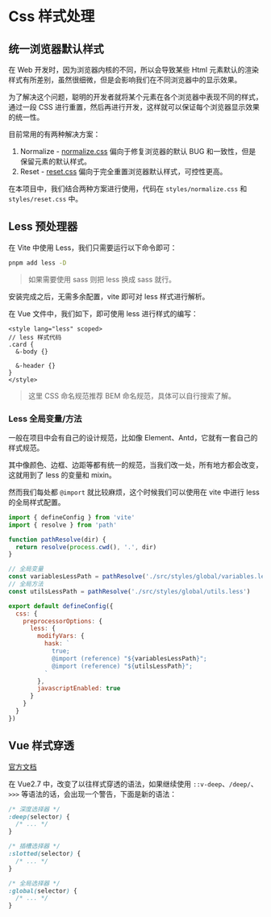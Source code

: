 # Css 样式处理

## 统一浏览器默认样式

在 Web 开发时，因为浏览器内核的不同，所以会导致某些 Html 元素默认的渲染样式有所差别，虽然很细微，但是会影响我们在不同浏览器中的显示效果。

为了解决这个问题，聪明的开发者就将某个元素在各个浏览器中表现不同的样式，通过一段 CSS 进行重置，然后再进行开发，这样就可以保证每个浏览器显示效果的统一性。

目前常用的有两种解决方案：

1. Normalize - [normalize.css](https://necolas.github.io/normalize.css/) 偏向于修复浏览器的默认 BUG 和一致性，但是保留元素的默认样式。
2. Reset - [reset.css](https://meyerweb.com/eric/tools/css/reset/) 偏向于完全重置浏览器默认样式，可控性更高。

在本项目中，我们结合两种方案进行使用，代码在 `styles/normalize.css` 和 `styles/reset.css` 中。

## Less 预处理器

在 Vite 中使用 Less，我们只需要运行以下命令即可：

```bash
pnpm add less -D
```

> 如果需要使用 sass 则把 less 换成 sass 就行。

安装完成之后，无需多余配置，vite 即可对 less 样式进行解析。

在 Vue 文件中，我们如下，即可使用 less 进行样式的编写：

```vue
<style lang="less" scoped>
// less 样式代码
.card {
  &-body {}

  &-header {}
}
</style>
```

> 这里 CSS 命名规范推荐 BEM 命名规范，具体可以自行搜索了解。

### Less 全局变量/方法

一般在项目中会有自己的设计规范，比如像 Element、Antd，它就有一套自己的样式规范。

其中像颜色、边框、边距等都有统一的规范，当我们改一处，所有地方都会改变，这就用到了 less 的变量和 mixin。

然而我们每处都 `@import` 就比较麻烦，这个时候我们可以使用在 vite 中进行 less 的全局样式配置。

```js
import { defineConfig } from 'vite'
import { resolve } from 'path'

function pathResolve(dir) {
  return resolve(process.cwd(), '.', dir)
}

// 全局变量
const variablesLessPath = pathResolve('./src/styles/global/variables.less')
// 全局方法
const utilsLessPath = pathResolve('./src/styles/global/utils.less')

export default defineConfig({
  css: {
    preprocessorOptions: {
      less: {
        modifyVars: {
          hask: `
            true;
            @import (reference) "${variablesLessPath}";
            @import (reference) "${utilsLessPath}";
          `
        },
        javascriptEnabled: true
      }
    }
  }
})
```

## Vue 样式穿透

[官方文档](https://vuejs.org/api/sfc-css-features.html#scoped-css)

在 Vue2.7 中，改变了以往样式穿透的语法，如果继续使用 `::v-deep`、`/deep/`、`>>>` 等语法的话，会出现一个警告，下面是新的语法：

```css
/* 深度选择器 */
:deep(selector) {
  /* ... */
}

/* 插槽选择器 */
:slotted(selector) {
  /* ... */
}

/* 全局选择器 */
:global(selector) {
  /* ... */
}
```